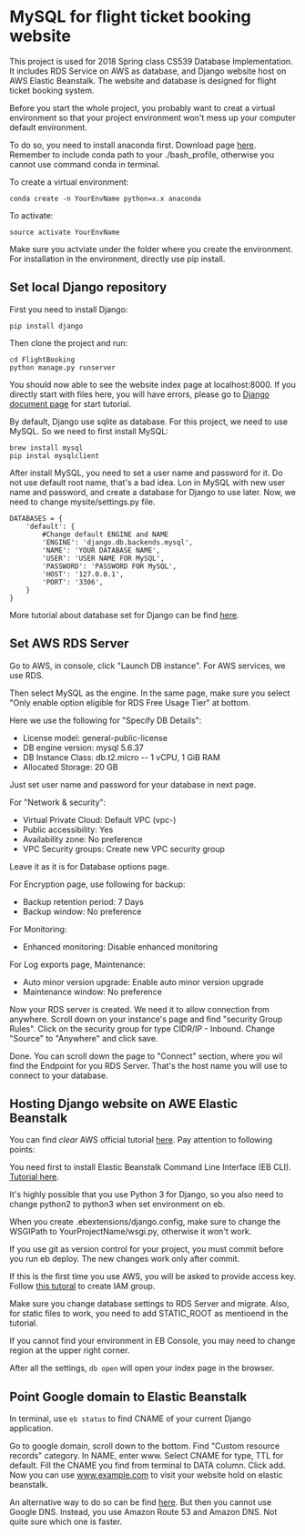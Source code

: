 # MySQL for flight ticket booking website

This project is used for 2018 Spring class CS539 Database Implementation. It includes RDS Service on AWS as database, and Django website host on AWS Elastic Beanstalk. The website and database is designed for flight ticket booking system.

Before you start the whole project, you probably want to creat a virtual environment so that your project environment won't mess up your computer default environment.

To do so, you need to install anaconda first. Download page [here](https://www.anaconda.com/download/#macos). Remember to include conda path to your ./bash_profile, otherwise you cannot use command conda in terminal.

To create a virtual environment:

```
conda create -n YourEnvName python=x.x anaconda
```

To activate:

```
source activate YourEnvName
```

Make sure you actviate under the folder where you create the environment. For installation in the environment, directly use pip install.

## Set local Django repository

First you need to install Django:

```
pip install django
```

Then clone the project and run:

```
cd FlightBooking
python manage.py runserver
```
You should now able to see the website index page at localhost:8000. If you directly start with files here, you will have errors, please go to [Django document page](https://docs.djangoproject.com/en/2.0/intro/tutorial01/) for start tutorial.

By default, Django use sqlite as database. For this project, we need to use MySQL. So we need to first install MySQL:

```
brew install mysql
pip instal mysqlclient
```

After install MySQL, you need to set a user name and password for it. Do not use default root name, that's a bad idea. Lon in MySQL with new user name and password, and create a database for Django to use later. Now, we need to change mysite/settings.py file.

```
DATABASES = {
	'default': {
		#Change default ENGINE and NAME
		'ENGINE': 'django.db.backends.mysql',
		'NAME': 'YOUR DATABASE NAME',
		'USER': 'USER NAME FOR MySQL',
		'PASSWORD': 'PASSWORD FOR MySQL',
		'HOST': '127.0.0.1',
		'PORT': '3306',
	}
}
```

More tutorial about database set for Django can be find [here](https://docs.djangoproject.com/en/2.0/intro/tutorial02/).

## Set AWS RDS Server

Go to AWS, in console, click "Launch DB instance". For AWS services, we use RDS. 

Then select MySQL as the engine. In the same page, make sure you select "Only enable option eligible for RDS Free Usage Tier" at bottom.

Here we use the following for "Specify DB Details":

* License model: general-public-license
* DB engine version: mysql 5.6.37
* DB Instance Class: db.t2.micro -- 1 vCPU, 1 GiB RAM
* Allocated Storage: 20 GB

Just set user name and password for your database in next page.

For "Network & security":

* Virtual Private Cloud: Default VPC (vpc-<unique number>)
* Public accessibility: Yes
* Availability zone: No preference
* VPC Security groups: Create new VPC security group

Leave it as it is for Database options page.

For Encryption page, use following for backup:

* Backup retention period: 7 Days
* Backup window: No preference 

For Monitoring:

* Enhanced monitoring: Disable enhanced monitoring

For Log exports page, Maintenance:

* Auto minor version upgrade: Enable auto minor version upgrade
* Maintenance window: No preference

Now your RDS server is created. We need it to allow connection from anywhere. Scroll down on your instance's page and find "security Group Rules". Click on the security group for type CIDR/IP - Inbound. Change "Source" to "Anywhere" and click save.

Done. You can scroll down the page to "Connect" section, where you wil find the Endpoint for you RDS Server. That's the host name you will use to connect to your database.

## Hosting Django website on AWE Elastic Beanstalk

You can find *clear* AWS official tutorial [here](https://docs.aws.amazon.com/elasticbeanstalk/latest/dg/create-deploy-python-django.html). Pay attention to following points:

You need first to install Elastic Beanstalk Command Line Interface (EB CLI). [Tutorial here](https://docs.aws.amazon.com/elasticbeanstalk/latest/dg/eb-cli3.html).

It's highly possible that you use Python 3 for Django, so you also need to change python2 to python3 when set environment on eb.

When you create .ebextensions/django.config, make sure to change the WSGIPath to YourProjectName/wsgi.py, otherwise it won't work.

If you use git as version control for your project, you must commit before you run eb deploy. The new changes work only after commit.

If this is the first time you use AWS, you will be asked to provide access key. Follow [this tutoral](https://docs.aws.amazon.com/IAM/latest/UserGuide/id_credentials_access-keys.html) to create IAM group.

Make sure you change database settings to RDS Server and migrate. Also, for static files to work, you need to add STATIC_ROOT as mentioend in the tutorial.

If you cannot find your environment in EB Console, you may need to change region at the upper right corner.

After all the settings, `db open` will open your index page in the browser.

## Point Google domain to Elastic Beanstalk

In terminal, use `eb status` to find CNAME of your current Django application.

Go to google domain, scroll down to the bottom. Find "Custom resource records" category. In NAME, enter www. Select CNAME for type, TTL for default. Fill the CNAME you find from terminal to DATA column. Click add. Now you can use www.example.com to visit your website hold on elastic beanstalk.

An alternative way to do so can be find [here](https://medium.com/@limichelle21/connecting-google-domains-to-amazon-s3-d0d9da467650). But then you cannot use Google DNS. Instead, you use Amazon Route 53 and Amazon DNS. Not quite sure which one is faster.